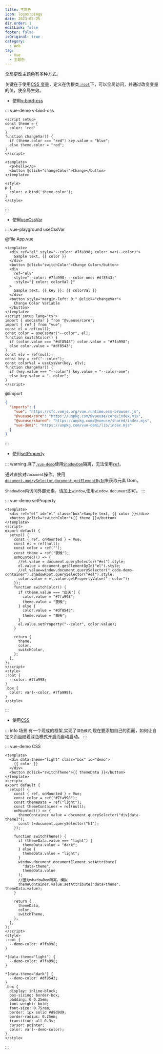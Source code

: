 ```yaml
---
title: 主题色
icon: logos:pingy
date: 2023-05-25
dir.order: 1
editLink: false
footer: false
isOriginal: true
category:
  - Web
tag:
  - Vue
  - 主题色
---
```


全局更改主题色有多种方式。

关键在于使用[CSS 变量](https://developer.mozilla.org/zh-CN/docs/Web/CSS/Using_CSS_custom_properties)，定义在伪根类[`:root`](https://developer.mozilla.org/zh-CN/docs/Web/CSS/Using_CSS_custom_properties)下，可以全局访问，并通过改变变量的值，使全局生效。

- 使用[v-bind-css](https://cn.vuejs.org/api/sfc-css-features.html#v-bind-in-css)

::: vue-demo v-bind-css

```vue
<script setup>
const theme = {
  color: 'red'
}
function changeVar() {
  if (theme.color === "red") key.value = "blue";
  else theme.color = "red";
}
</script>

<template>
  <p>hello</p>
  <button @click="changeColor">Change</button>
</template>

<style>
p {
  color: v-bind('theme.color');
}
</style>
```

:::

- 使用[useCssVar](https://vueuse.org/core/useCssVar/)

::: vue-playground useCssVar

@file App.vue

```vue
<template>
  <div ref="el" style="--color: #7fa998; color: var(--color)">
    Sample text, {{ color }}
  </div>
  <button @click="switchColor">Change Color</button>
  <div
    ref="elv"
    style="--color: #7fa998; --color-one: #df8543;"
    :style="{ color: colorVal }"
  >
    Sample text, {{ key }}: {{ colorVal }}
  </div>
  <button style="margin-left: 0;" @click="changeVar">
    Change Color Variable
  </button>
</template>
<script setup lang="ts">
import { useCssVar } from "@vueuse/core";
import { ref } from "vue";
const el = ref(null);
const color = useCssVar("--color", el);
function switchColor() {
  if (color.value === "#df8543") color.value = "#7fa998";
  else color.value = "#df8543";
}
const elv = ref(null);
const key = ref("--color");
const colorVal = useCssVar(key, elv);
function changeVar() {
  if (key.value === "--color") key.value = "--color-one";
  else key.value = "--color";
}
</script>
```

@import

```json
{
  "imports": {
    "vue": "https://sfc.vuejs.org/vue.runtime.esm-browser.js",
    "@vueuse/core": "https://unpkg.com/@vueuse/core/index.mjs",
    "@vueuse/shared": "https://unpkg.com/@vueuse/shared/index.mjs",
    "vue-demi": "https://unpkg.com/vue-demi/lib/index.mjs"
  }
}
```

:::

- 使用[setProperty](https://developer.mozilla.org/zh-CN/docs/Web/API/CSSStyleDeclaration/setProperty)

::: warning
麻了,[`vue-demo`](https://plugin-md-enhance.vuejs.press/zh/guide/demo/vue.html#%E6%A0%BC%E5%BC%8F)使用[`ShadowDom`](https://developer.mozilla.org/zh-CN/docs/Web/API/Web_components/Using_shadow_DOM)隔离，无法使用[`ref`](https://cn.vuejs.org/guide/essentials/template-refs.html#ref-on-component)。

通过直接对`document`操作。使用[`document.querySelector`](https://developer.mozilla.org/zh-CN/docs/Web/API/Document/querySelector),[`document.getElementById`](https://developer.mozilla.org/zh-CN/docs/Web/API/Document/getElementById)来获取元素 Dom。

`ShadowDom`内访问外部元素，请加上`window`,使用`window.document`即可。
:::

::: vue-demo setProperty

```vue
<template>
  <div ref="el" id="el" class="box">Sample text, {{ color }}</div>
  <button @click="switchColor">{{ theme }}</button>
</template>
<script>
export default {
  setup() {
    const { ref, onMounted } = Vue;
    const el = ref(null);
    const color = ref("");
    const theme = ref("夜晚");
    onMounted(() => {
      //el.value = document.querySelector("#el").style;
      el.value = document.getElementById("el").style;
      //el.value=window.document.querySelector(".code-demo-container").shadowRoot.querySelector("#el").style;
      color.value = el.value.getPropertyValue("--color");
    });
    function switchColor() {
      if (theme.value === "白天") {
        color.value = "#7fa998";
        theme.value = "夜晚";
      } else {
        color.value = "#df8543";
        theme.value = "白天";
      }
      el.value.setProperty("--color", color.value);
    }

    return {
      theme,
      color,
      switchColor,
    };
  },
};
</script>
<style>
:root {
  --color: #7fa998;
}
.box {
  color: var(--color, #7fa998);
}
</style>
```

:::

- 使用[CSS](https://developer.mozilla.org/zh-CN/docs/Learn/Getting_started_with_the_web/CSS_basics)

::: info 场景
有一个现成的框架,实现了`深色模式`,现在要添加自己的页面，如何让自定义页面随着深色模式开启而自动启动。
:::

::: vue-demo CSS

```vue
<template>
  <div data-theme="light" class="box" id="demo">
    {{ color }}
  </div>
  <button @click="switchTheme">{{ themeData }}</button>
</template>
<script>
export default {
  setup() {
    const { ref, onMounted } = Vue;
    const color = ref("#7fa998");
    const themeData = ref("light");
    const themeContainer = ref(null);
    onMounted(() => {
      themeContainer.value = document.querySelector("div[data-theme]");
      const t=document.querySelector("h1");
    });

    function switchTheme() {
      if (themeData.value === "light") {
        themeData.value = "dark";
      } else {
        themeData.value = "light";
      }
      window.document.documentElement.setAttribute(
        "data-theme",
        themeData.value
      );
      //因为shadowDom隔离，模拟
      themeContainer.value.setAttribute("data-theme", themeData.value);
    }

    return {
      themeData,
      color,
      switchTheme,
    };
  },
};
</script>
<style>
:root {
  --demo-color: #7fa998;
}

*[data-theme="light"] {
  --demo-color: #7fa998;
}

*[data-theme="dark"] {
  --demo-color: #df8543;
}
.box {
  display: inline-block;
  box-sizing: border-box;
  padding: 0 0.25em;
  font-weight: bold;
  font-size: 0.75rem;
  border: 1px solid #d9d9d9;
  border-radius: 0.25em;
  transition: all 0.3s;
  cursor: pointer;
  color: var(--demo-color);
}
</style>
```

:::
